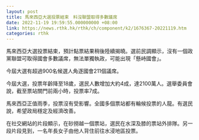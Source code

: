 ```yaml
---
layout: post
title: 馬來西亞大選投票結束　料沒聯盟取得多數議席
date: 2022-11-19 19:59:55.000000000 +08:00
link: https://news.rthk.hk/rthk/ch/component/k2/1676367-20221119.htm
categories: rthk
---
```


馬來西亞大選投票結束，預計點票結果稍後陸續揭曉。選前民調顯示，沒有一個政黨聯盟可取得國會多數議席，無法單獨執政，可能出現「懸峙國會」。

今屆大選有超過900名候選人角逐國會211個議席。

今屆大選，投票年齡降至18歲，選民人數增加大約4成，達2100萬人。選舉委員會說，截至票站關門前兩小時，投票率7成。

馬來西亞正值雨季，投票沒有受影響。全國多個票站都有輪候投票的人龍。有選民說，希望政局穩定及經濟改善。

在社交網站的片段顯示，在砂撈越一個票站，選民在水深及膝的票站外排隊。另一段片段見到，一名年長女子由他人背住前往水浸地區投票。
